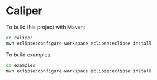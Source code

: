 # Caliper

To build this project with Maven:

```sh
cd caliper
mvn eclipse:configure-workspace eclipse:eclipse install
```

To build examples:

```sh
cd examples
mvn eclipse:configure-workspace eclipse:eclipse install
```
